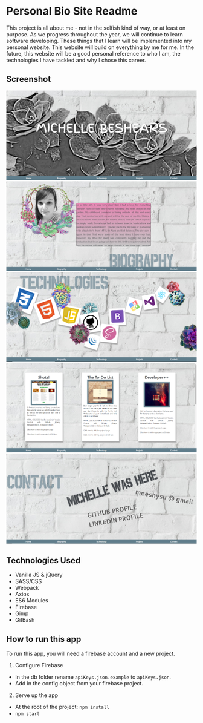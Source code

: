 # Personal Bio Site Readme

This project is all about me - not in the selfish kind of way, or at least on purpose. As we progress throughout the year, we will continue to learn software developing. These things that I learn will be implemented into my personal website. This website will build on everything by me for me. In the future, this website will be a good personal reference to who I am, the technologies I have tackled and why I chose this career.


## Screenshot

![homepage screenshot](./src/images/Screenshots/HomePageMeesh.png)
![bio screenshot](./src/images/Screenshots/BiographyPageMeesh.png)
![tech screenshot](./src/images/Screenshots/TechPageMeesh.png)
![projects screenshot](./src/images/Screenshots/ProjectsPageMeesh.png)
![contact screenshot](./src/images/Screenshots/ContactPageMeesh.png)

## Technologies Used 
- Vanilla JS & jQuery
- SASS/CSS
- Webpack
- Axios
- ES6 Modules
- Firebase
- Gimp
- GitBash

## How to run this app

To run this app, you will need a firebase account and a new project. 
1. Configure Firebase
- In the db folder rename ```apiKeys.json.example``` to ```apiKeys.json```.
- Add in the config object from your firebase project. 
2. Serve up the app
- At the root of the project: ```npm install```
- ```npm start```

